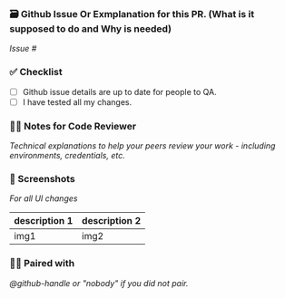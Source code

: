 ### 🗃 Github Issue Or Exmplanation for this PR. (What is it supposed to do and Why is needed)

_Issue #_

### ✅ Checklist

- [ ] Github issue details are up to date for people to QA.
- [ ] I have tested all my changes.

### 🕵️‍♂️ Notes for Code Reviewer

_Technical explanations to help your peers review your work - including environments, credentials, etc._

### 🙈 Screenshots

_For all UI changes_

| description 1 | description 2 |
| --- | --- |
| img1 | img2 |

### 👯‍♀️ Paired with

_@github-handle or "nobody" if you did not pair._
